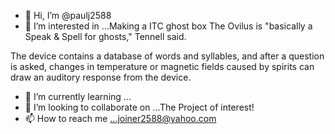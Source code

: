 - 👋 Hi, I’m @paulj2588
- 👀 I’m interested in ...Making a ITC ghost box The Ovilus is "basically a Speak & Spell for ghosts," Tennell said. 

The device contains a database of words and syllables, and after a question is asked, changes in temperature or magnetic fields caused by spirits can draw an auditory response from the device.
- 🌱 I’m currently learning ...
- 💞️ I’m looking to collaborate on ...The Project of interest!
- 📫 How to reach me ...joiner2588@yahoo.com 

<!---
paulj2588/paulj2588 is a ✨ special ✨ repository because its `README.md` (this file) appears on your GitHub profile.
You can click the Preview link to take a look at your changes.
--->
